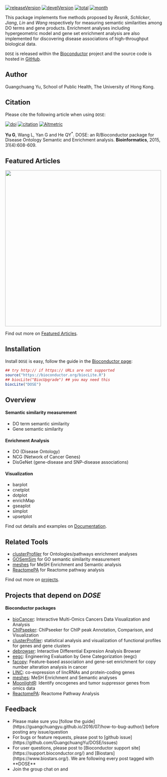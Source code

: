 <!-- AddToAny BEGIN -->
<div class="a2a_kit a2a_kit_size_32 a2a_default_style">
<a class="a2a_dd" href="//www.addtoany.com/share"></a>
<a class="a2a_button_facebook"></a>
<a class="a2a_button_twitter"></a>
<a class="a2a_button_google_plus"></a>
<a class="a2a_button_pinterest"></a>
<a class="a2a_button_reddit"></a>
<a class="a2a_button_sina_weibo"></a>
<a class="a2a_button_wechat"></a>
<a class="a2a_button_douban"></a>
</div>
<script async src="//static.addtoany.com/menu/page.js"></script>
<!-- AddToAny END -->

<link rel="stylesheet" href="https://guangchuangyu.github.io/css/font-awesome.min.css">

[![releaseVersion](https://img.shields.io/badge/release%20version-3.0.9-blue.svg?style=flat)](https://bioconductor.org/packages/DOSE)
[![develVersion](https://img.shields.io/badge/devel%20version-3.1.3-blue.svg?style=flat)](https://github.com/GuangchuangYu/DOSE)
[![total](https://img.shields.io/badge/downloads-54023/total-blue.svg?style=flat)](https://bioconductor.org/packages/stats/bioc/DOSE)
[![month](https://img.shields.io/badge/downloads-2924/month-blue.svg?style=flat)](https://bioconductor.org/packages/stats/bioc/DOSE)

This package implements five methods proposed by _Resnik_, _Schlicker_, _Jiang_, _Lin_ and _Wang_ respectively for measuring semantic similarities among DO terms and gene products. Enrichment analyses including hypergeometric model and gene set enrichment analysis are also implemented for discovering disease associations of high-throughput biological data.


`DOSE` is released within the [Bioconductor](https://bioconductor.org/packages/DOSE) project and the source code is hosted in <a href="https://github.com/GuangchuangYu/DOSE"><i class="fa fa-github fa-lg"></i> GitHub</a>.


## <i class="fa fa-user"></i> Author

Guangchuang Yu, School of Public Health, The University of Hong Kong.

## <i class="fa fa-book"></i> Citation

Please cite the following article when using `DOSE`:

[![doi](https://img.shields.io/badge/doi-10.1093/bioinformatics/btu684-blue.svg?style=flat)](http://dx.doi.org/10.1093/bioinformatics/btu684)
[![citation](https://img.shields.io/badge/cited%20by-23-blue.svg?style=flat)](https://scholar.google.com.hk/scholar?oi=bibs&hl=en&cites=16627502277303919270)
[![Altmetric](https://img.shields.io/badge/Altmetric-36-blue.svg?style=flat)](https://www.altmetric.com/details/2788597)

__Yu G__, Wang L, Yan G and He QY<sup>*</sup>. DOSE: an R/Bioconductor package for Disease Ontology Semantic and Enrichment analysis. **Bioinformatics**, 2015, 31(4):608-609.


## <i class="fa fa-pencil"></i> Featured Articles

<img src="https://guangchuangyu.github.io/featured_img/DOSE/c5mb00663e-f1_hi-res.gif" width="500">

<i class="fa fa-hand-o-right"></i> Find out more on <i class="fa fa-pencil"></i> [Featured Articles](https://guangchuangyu.github.io/DOSE/featuredArticles/).


## <i class="fa fa-download"></i> Installation

Install `DOSE` is easy, follow the guide in the [Bioconductor page](https://bioconductor.org/packages/DOSE/):

```r
## try http:// if https:// URLs are not supported
source("https://bioconductor.org/biocLite.R")
## biocLite("BiocUpgrade") ## you may need this
biocLite("DOSE")
```

## <i class="fa fa-cogs"></i> Overview

#### <i class="fa fa-angle-double-right"></i> Semantic similarity measurement

+ DO term semantic similarity
+ Gene semantic similarity

#### <i class="fa fa-angle-double-right"></i> Enrichment Analysis

+ DO (Disease Ontology)
+ NCG (Network of Cancer Genes)
+ DisGeNet (gene-disease and SNP-disease associations)

#### <i class="fa fa-angle-double-right"></i> Visualization

+ barplot
+ cnetplot
+ dotplot
+ enrichMap
+ gseaplot
+ simplot
+ upsetplot


<i class="fa fa-hand-o-right"></i> Find out details and examples on <i class="fa fa-book"></i> [Documentation](https://guangchuangyu.github.io/DOSE/documentation/).

## <i class="fa fa-wrench"></i> Related Tools

<ul class="fa-ul">
	<li><i class="fa-li fa fa-angle-double-right"></i><a href="https://guangchuangyu.github.io/clusterProfiler">clusterProfiler</a> for Ontologies/pathways enrichment analyses</li>
	<li><i class="fa-li fa fa-angle-double-right"></i><a href="https://guangchuangyu.github.io/GOSemSim">GOSemSim</a> for GO semantic similarity measurement</li>
	<li><i class="fa-li fa fa-angle-double-right"></i><a href="https://guangchuangyu.github.io/meshes">meshes</a> for MeSH Enrichment and Semantic analysis</li>
	<li><i class="fa-li fa fa-angle-double-right"></i><a href="https://guangchuangyu.github.io/ReactomePA">ReactomePA</a> for Reactome pathway analysis</li>
</ul>

<i class="fa fa-hand-o-right"></i> Find out more on [projects](https://guangchuangyu.github.io/#projects).


## <i class="fa fa-code-fork"></i> Projects that depend on _DOSE_


#### <i class="fa fa-angle-double-right"></i> Bioconductor packages
+ [bioCancer](https://www.bioconductor.org/packages/bioCancer): Interactive Multi-Omics Cancers Data Visualization and Analysis
+ [ChIPseeker](https://www.bioconductor.org/packages/ChIPseeker): ChIPseeker for ChIP peak Annotation, Comparison, and Visualization
+ [clusterProfiler](https://www.bioconductor.org/packages/clusterProfiler): statistical analysis and visualization of functional profiles for genes and gene clusters
+ [debrowser](https://www.bioconductor.org/packages/debrowser): Interactive Differential Expresion Analysis Browser
+ [eegc](https://www.bioconductor.org/packages/eegc): Engineering Evaluation by Gene Categorization (eegc)
+ [facopy](https://www.bioconductor.org/packages/facopy): Feature-based association and gene-set enrichment for copy number alteration analysis in cancer
+ [LINC](https://www.bioconductor.org/packages/LINC): co-expression of lincRNAs and protein-coding genes
+ [meshes](https://www.bioconductor.org/packages/meshes): MeSH Enrichment and Semantic analyses
+ [MoonlightR](https://www.bioconductor.org/packages/MoonlightR): Identify oncogenes and tumor suppressor genes from omics data
+ [ReactomePA](https://www.bioconductor.org/packages/ReactomePA): Reactome Pathway Analysis


## <i class="fa fa-comment"></i> Feedback
<ul class="fa-ul">
	<li><i class="fa-li fa fa-hand-o-right"></i> Please make sure you [follow the guide](https://guangchuangyu.github.io/2016/07/how-to-bug-author/) before posting any issue/question</li>
	<li><i class="fa-li fa fa-bug"></i> For bugs or feature requests, please post to <i class="fa fa-github-alt"></i> [github issue](https://github.com/GuangchuangYu/DOSE/issues)</li>
	<li><i class="fa-li fa fa-question"></i>  For user questions, please post to [Bioconductor support site](https://support.bioconductor.org/) and [Biostars](https://www.biostars.org/). We are following every post tagged with **DOSE**</li>
	<li><i class="fa-li fa fa-commenting"></i> Join the group chat on <a href="https://twitter.com/hashtag/DOSE"><i class="fa fa-twitter fa-lg"></i></a> and <a href="http://huati.weibo.com/k/DOSE"><i class="fa fa-weibo fa-lg"></i></a></li>
</ul>
